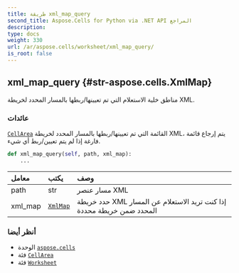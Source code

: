 ```yaml
---
title: طريقة xml_map_query
second_title: Aspose.Cells for Python via .NET API المراجع
description:
type: docs
weight: 330
url: /ar/aspose.cells/worksheet/xml_map_query/
is_root: false
---
```

##  xml_map_query {#str-aspose.cells.XmlMap}
مناطق خلية الاستعلام التي تم تعيينها/ربطها بالمسار المحدد لخريطة XML.


###  عائدات

[`CellArea`](/cells/python-net/ar/aspose.cells/cellarea) القائمة التي تم تعيينها/ربطها بالمسار المحدد لخريطة XML، يتم إرجاع قائمة فارغة إذا لم يتم تعيين/ربط أي شيء.


```python
def xml_map_query(self, path, xml_map):
    ...
```


| معامل| يكتب| وصف|
| :- | :- | :- |
| path | str | مسار عنصر XML|
| xml_map | [`XmlMap`](/cells/python-net/ar/aspose.cells/xmlmap) | حدد خريطة XML إذا كنت تريد الاستعلام عن المسار المحدد ضمن خريطة محددة|



###  أنظر أيضا
* الوحدة [`aspose.cells`](../../)
* فئة [`CellArea`](/cells/python-net/ar/aspose.cells/cellarea)
* فئة [`Worksheet`](/cells/python-net/ar/aspose.cells/worksheet)
